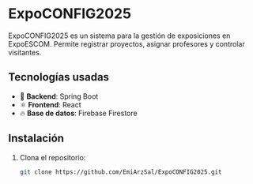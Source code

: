 # ExpoCONFIG2025

ExpoCONFIG2025 es un sistema para la gestión de exposiciones en ExpoESCOM. Permite registrar proyectos, asignar profesores y controlar visitantes.

## Tecnologías usadas
- 🌱 **Backend**: Spring Boot
- ⚛️ **Frontend**: React
- 🔥 **Base de datos**: Firebase Firestore

## Instalación
1. Clona el repositorio:
   ```sh
   git clone https://github.com/EmiArzSal/ExpoCONFIG2025.git
